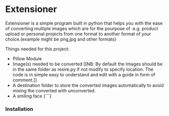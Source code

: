 # Extensioner

Extensioner is a simple program built in python that helps you with the ease of converting multiple images which are for the pourpose of .e.g. product upload or personal projects from one format to another format of your choice.(example might be png,jpg and other formats)

Things needed for this project:
  
  - Pillow Module
  - Image(s) needed to be converted
   [[NB: By default the Images should be in the same folder as resire.py if not modify to specify
       location. The code is in simple easy to understand and edit with a guide in form of comment.]]
  - A destination folder to store the converted images automatically to avoid mixing the converted with unconverted.
  - A smiling face {```}

### Installation

